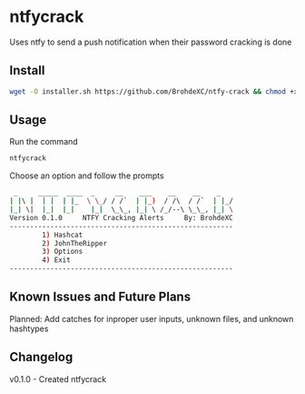 # ntfycrack
Uses ntfy to send a push notification when their password cracking is done

## Install
```bash
wget -O installer.sh https://github.com/BrohdeXC/ntfy-crack && chmod +x installer.sh  && ./installer.sh
```

## Usage
Run the command  
```bash
ntfycrack
```
Choose an option and follow the prompts
```bash
 _     _____  ____  _     __    ___    __    __    _    
| |\ |  | |  | |_  \ \_/ / /`  | |_)  / /\  / /`  | |_/ 
|_| \|  |_|  |_|    |_|  \_\_, |_| \ /_/--\ \_\_, |_| \
Version 0.1.0     NTFY Cracking Alerts     By: BrohdeXC 
-------------------------------------------------------
        1) Hashcat
        2) JohnTheRipper
        3) Options
        4) Exit
-------------------------------------------------------
```

## Known Issues and Future Plans
Planned: Add catches for inproper user inputs, unknown files, and unknown hashtypes  

## Changelog
v0.1.0 - Created ntfycrack  
